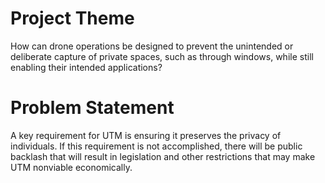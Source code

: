 # Project Theme

How can drone operations be designed to prevent the unintended or deliberate capture of private spaces, such as through windows, while still enabling their intended applications?

# Problem Statement

A key requirement for UTM is ensuring it preserves the privacy of individuals. If this requirement is not accomplished, there will be public backlash that will result in legislation and other restrictions that may make UTM nonviable economically.
